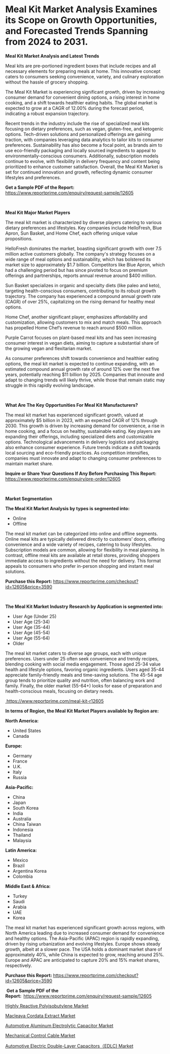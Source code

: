 <p><h1>Meal Kit Market Analysis Examines its Scope on Growth Opportunities, and Forecasted Trends Spanning from 2024 to 2031.</h1></p><p><strong>Meal Kit Market Analysis and Latest Trends</strong></p>
<p><p>Meal kits are pre-portioned ingredient boxes that include recipes and all necessary elements for preparing meals at home. This innovative concept caters to consumers seeking convenience, variety, and culinary exploration without the hassle of grocery shopping.</p><p>The Meal Kit Market is experiencing significant growth, driven by increasing consumer demand for convenient dining options, a rising interest in home cooking, and a shift towards healthier eating habits. The global market is expected to grow at a CAGR of 12.00% during the forecast period, indicating a robust expansion trajectory. </p><p>Recent trends in the industry include the rise of specialized meal kits focusing on dietary preferences, such as vegan, gluten-free, and ketogenic options. Tech-driven solutions and personalized offerings are gaining traction, with companies leveraging data analytics to tailor kits to consumer preferences. Sustainability has also become a focal point, as brands aim to use eco-friendly packaging and locally sourced ingredients to appeal to environmentally-conscious consumers. Additionally, subscription models continue to evolve, with flexibility in delivery frequency and content being prioritized to enhance customer satisfaction. Overall, the Meal Kit Market is set for continued innovation and growth, reflecting dynamic consumer lifestyles and preferences.</p></p>
<p><strong>Get a Sample PDF of the Report:&nbsp;</strong> <a href="https://www.reportprime.com/enquiry/request-sample/12605">https://www.reportprime.com/enquiry/request-sample/12605</a></p>
<p>&nbsp;</p>
<p><strong>Meal Kit Major Market Players</strong></p>
<p><p>The meal kit market is characterized by diverse players catering to various dietary preferences and lifestyles. Key companies include HelloFresh, Blue Apron, Sun Basket, and Home Chef, each offering unique value propositions. </p><p>HelloFresh dominates the market, boasting significant growth with over 7.5 million active customers globally. The company's strategy focuses on a wide range of meal options and sustainability, which has bolstered its market size to approximately $1.7 billion. Competitors like Blue Apron, which had a challenging period but has since pivoted to focus on premium offerings and partnerships, reports annual revenue around $400 million.</p><p>Sun Basket specializes in organic and specialty diets (like paleo and keto), targeting health-conscious consumers, contributing to its robust growth trajectory. The company has experienced a compound annual growth rate (CAGR) of over 25%, capitalizing on the rising demand for healthy meal options.</p><p>Home Chef, another significant player, emphasizes affordability and customization, allowing customers to mix and match meals. This approach has propelled Home Chef’s revenue to reach around $500 million. </p><p>Purple Carrot focuses on plant-based meal kits and has seen increasing consumer interest in vegan diets, aiming to capture a substantial share of the growing vegan and flexitarian market. </p><p>As consumer preferences shift towards convenience and healthier eating options, the meal kit market is expected to continue expanding, with an estimated compound annual growth rate of around 12% over the next five years, potentially reaching $11 billion by 2025. Companies that innovate and adapt to changing trends will likely thrive, while those that remain static may struggle in this rapidly evolving landscape.</p></p>
<p>&nbsp;</p>
<p><strong>What Are The Key Opportunities For Meal Kit Manufacturers?</strong></p>
<p><p>The meal kit market has experienced significant growth, valued at approximately $5 billion in 2023, with an expected CAGR of 12% through 2030. This growth is driven by increasing demand for convenience, a rise in home cooking, and a focus on healthy, sustainable eating. Key players are expanding their offerings, including specialized diets and customizable options. Technological advancements in delivery logistics and packaging also enhance consumer experience. Future trends indicate a shift towards local sourcing and eco-friendly practices. As competition intensifies, companies must innovate and adapt to changing consumer preferences to maintain market share.</p></p>
<p><strong>Inquire or Share Your Questions If Any Before Purchasing This Report:</strong> <a href="https://www.reportprime.com/enquiry/pre-order/12605">https://www.reportprime.com/enquiry/pre-order/12605</a></p>
<p>&nbsp;</p>
<p><strong>Market Segmentation</strong></p>
<p><strong>The Meal Kit Market Analysis by types is segmented into:</strong></p>
<p><ul><li>Online</li><li>Offline</li></ul></p>
<p><p>The meal kit market can be categorized into online and offline segments. Online meal kits are typically delivered directly to customers’ doors, offering convenience and a wide variety of recipes, catering to busy lifestyles. Subscription models are common, allowing for flexibility in meal planning. In contrast, offline meal kits are available at retail stores, providing shoppers immediate access to ingredients without the need for delivery. This format appeals to consumers who prefer in-person shopping and instant meal solutions.</p></p>
<p><strong>Purchase this Report:&nbsp;</strong><a href="https://www.reportprime.com/checkout?id=12605&price=3590">https://www.reportprime.com/checkout?id=12605&price=3590</a></p>
<p>&nbsp;</p>
<p><strong>The Meal Kit Market Industry Research by Application is segmented into:</strong></p>
<p><ul><li>User Age (Under 25)</li><li>User Age (25-34)</li><li>User Age (35-44)</li><li>User Age (45-54)</li><li>User Age (55-64)</li><li>Older</li></ul></p>
<p><p>The meal kit market caters to diverse age groups, each with unique preferences. Users under 25 often seek convenience and trendy recipes, blending cooking with social media engagement. Those aged 25-34 value health and lifestyle options, favoring organic ingredients. Users aged 35-44 appreciate family-friendly meals and time-saving solutions. The 45-54 age group tends to prioritize quality and nutrition, often balancing work and family. Finally, the older market (55-64+) looks for ease of preparation and health-conscious meals, focusing on dietary needs.</p></p>
<p><a href="https://www.reportprime.com/meal-kit-r12605">&nbsp;https://www.reportprime.com/meal-kit-r12605</a></p>
<p><strong>In terms of Region, the Meal Kit Market Players available by Region are:</strong></p>
<p>
    <p> <strong> North America: </strong>
        <ul>
            <li>United States</li>
            <li>Canada</li>
        </ul>
        </p> 
    <p> <strong> Europe: </strong>
        <ul>
            <li>Germany</li>
            <li>France</li>
            <li>U.K.</li>
            <li>Italy</li>
            <li>Russia</li>
        </ul>
        </p> 
    <p> <strong> Asia-Pacific: </strong>
        <ul>
            <li>China</li>
            <li>Japan</li>
            <li>South Korea</li>
            <li>India</li>
            <li>Australia</li>
            <li>China Taiwan</li>
            <li>Indonesia</li>
            <li>Thailand</li>
            <li>Malaysia</li>
        </ul>
        </p> 
    <p> <strong> Latin America: </strong>
        <ul>
            <li>Mexico</li>
            <li>Brazil</li>
            <li>Argentina Korea</li>
            <li>Colombia</li>
        </ul>
        </p> 
    <p> <strong> Middle East & Africa: </strong>
        <ul>
            <li>Turkey</li>
            <li>Saudi</li>
            <li>Arabia</li>
            <li>UAE</li>
            <li>Korea</li>
        </ul>
    </p>
    </p>
<p><p>The meal kit market has experienced significant growth across regions, with North America leading due to increased consumer demand for convenience and healthy options. The Asia-Pacific (APAC) region is rapidly expanding, driven by rising urbanization and evolving lifestyles. Europe shows steady growth, albeit at a slower pace. The USA holds a dominant market share of approximately 40%, while China is expected to grow, reaching around 25%. Europe and APAC are anticipated to capture 20% and 15% market shares, respectively.</p></p>
<p><strong>Purchase this Report: </strong><a href="https://www.reportprime.com/checkout?id=12605&price=3590">https://www.reportprime.com/checkout?id=12605&price=3590</a></p>
<p>&nbsp;<strong>Get a Sample PDF of the Report:&nbsp;&nbsp;</strong><a href="https://www.reportprime.com/enquiry/request-sample/12605">https://www.reportprime.com/enquiry/request-sample/12605</a></p>
<p><strong></strong></p>
<p><p><a href="https://www.linkedin.com/pulse/highly-reactive-polyisobutylene-market-size-growth-trends-cddnf?trackingId=eP22mm9nRQ6sgY%2BKsLEt5g%3D%3D">Highly Reactive Polyisobutylene Market</a></p><p><a href="https://medium.com/@sagorhossaincs33_80453/macleaya-cordata-extract-industry-sector-market-dynamics-and-future-scenarios-2024-2031-52410ee4b85f">Macleaya Cordata Extract Market</a></p><p><a href="https://issuu.com/reportprime-2/docs/automotive-aluminum-electrolytic-ca_3ca97c57306bc2">Automotive Aluminum Electrolytic Capacitor Market</a></p><p><a href="https://medium.com/@hassen.nww/mechanical-control-cable-market-evolution-global-trends-and-regional-dynamics-2024-2031-05d73c07f8ef">Mechanical Control Cable Market</a></p><p><a href="https://issuu.com/reportprime-2/docs/automotive-electric-double-layer-ca_25c8033792a94a">Automotive Electric Double-Layer Capacitors（EDLC) Market</a></p></p>